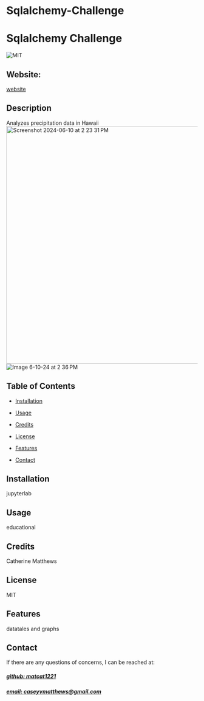 # Sqlalchemy-Challenge
# Sqlalchemy Challenge
![MIT](https://img.shields.io/badge/License-MIT-blue)

## Website: 
[website](https://github.com/mattcat1221/Sqlalchemy-Challenge/blob/main/README.md)

## Description
Analyzes precipitation data in Hawaii 
<img width="625" alt="Screenshot 2024-06-10 at 2 23 31 PM" src="https://github.com/mattcat1221/Sqlalchemy-Challenge/assets/158774626/d90b086e-bdf6-4361-a1ad-e5ef50df4d6e">
![Image 6-10-24 at 2 36 PM](https://github.com/mattcat1221/Sqlalchemy-Challenge/assets/158774626/9b361986-1963-4309-bdba-2a991eb4716e)



## Table of Contents
- [Installation](#installation)
- [Usage](#usage)
- [Credits](#credits)
- [License](#license)
- [Features](#features)

- [Contact](#contact)

## Installation
jupyterlab

## Usage
educational

## Credits
Catherine Matthews 

## License
MIT

## Features
datatales and graphs 



## Contact
If there are any questions of concerns, I can be reached at:
##### [github: matcat1221](https://github.com/matcat1221)
##### [email: caseyvmatthews@gmail.com](mailto:caseyvmatthews@gmail.com)
